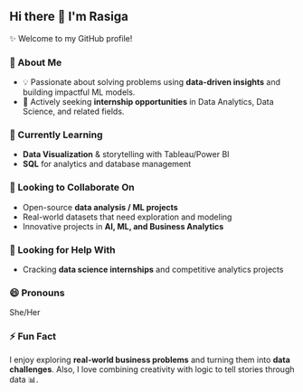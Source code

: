 
## Hi there 👋 I'm Rasiga  

✨ Welcome to my GitHub profile!  


### 🔭 About Me  
- 💡 Passionate about solving problems using **data-driven insights** and building impactful ML models.  
- 🚀 Actively seeking **internship opportunities** in Data Analytics, Data Science, and related fields.  

### 🌱 Currently Learning  
- **Data Visualization** & storytelling with Tableau/Power BI  
- **SQL** for analytics and database management  

### 👯 Looking to Collaborate On  
- Open-source **data analysis / ML projects**  
- Real-world datasets that need exploration and modeling  
- Innovative projects in **AI, ML, and Business Analytics**  

### 🤔 Looking for Help With  
- Cracking **data science internships** and competitive analytics projects  
 

### 😄 Pronouns  
She/Her  

### ⚡ Fun Fact  
I enjoy exploring **real-world business problems** and turning them into **data challenges**. Also, I love combining creativity with logic to tell stories through data 📊.  
<!--
**rasigababu/rasigababu** is a ✨ _special_ ✨ repository because its `README.md` (this file) appears on your GitHub profile.

Here are some ideas to get you started:

- 🔭 I’m currently working on ...
- 🌱 I’m currently learning ...
- 👯 I’m looking to collaborate on ...
- 🤔 I’m looking for help with ...
- 💬 Ask me about ...
- 📫 How to reach me: ...
- 😄 Pronouns: ...
- ⚡ Fun fact: ...
-->
